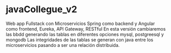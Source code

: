 # javaCollegue_v2
Web app Fullstack con Microservicios Spring como backend y Angular como frontend, Eureka, API Gateway, RESTful
En esta versión cambiaremos las bbdd generando las tablas en diferentes opciones mysql, postgreesql y mongodb
Las integridades de las tablas se generan con java entre los microservicios pasando a ser una relación distribuida.
